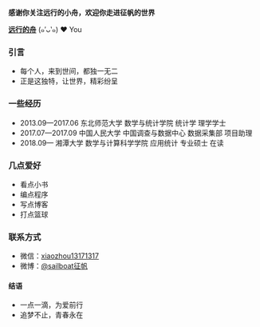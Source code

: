 **感谢你关注远行的小舟，欢迎你走进征帆的世界**

[**远行的舟**](https://www.longzf.com) (๑′ᴗ‵๑)  ❤ You

### 引言

* 每个人，来到世间，都独一无二
* 正是这独特，让世界，精彩纷呈

### 一些经历

* 2013.09—2017.06 东北师范大学 数学与统计学院 统计学 理学学士
* 2017.07—2017.09 中国人民大学 中国调查与数据中心 数据采集部 项目助理
* 2018.09—               湘潭大学 数学与计算科学学院 应用统计 专业硕士 在读
  
### 几点爱好

* 看点小书
* 编点程序
* 写点博客
* 打点篮球

### 联系方式

* 微信：[xiaozhou13171317](https://www.longzf.com/assets/img/about_me/wechat.jpg)
* 微博：[@sailboat征帆](https://weibo.com/u/3167301301?refer_flag=1001030102_&is_hot=1)
 
#### 结语

* 一点一滴，为爱前行
* 追梦不止，青春永在